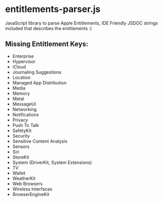 # entitlements-parser.js
JavaScript library to parse Apple Entitlements, IDE Friendly JSDOC strings included that describes the entitlements :)


## Missing Entitlement Keys:
* Enterprise
* Hypervisor
* iCloud
* Journaling Suggestions
* Location
* Managed App Distribution
* Media
* Memory
* Metal
* MessageUI
* Networking
* Notifications
* Privacy
* Push To Talk
* SafetyKit
* Security
* Sensitive Content Analysis
* Sensors
* Siri
* StoreKit
* System (DriverKit, System Extensions)
* TV
* Wallet
* WeatherKit
* Web Browsers
* Wireless Interfaces
* BrowserEngineKit
